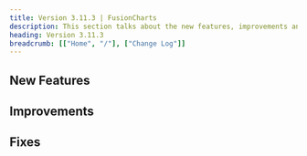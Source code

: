 ```yaml
---
title: Version 3.11.3 | FusionCharts
description: This section talks about the new features, improvements and fixes for v3.11.3.
heading: Version 3.11.3
breadcrumb: [["Home", "/"], ["Change Log"]]
---
```


## New Features

## Improvements

## Fixes
